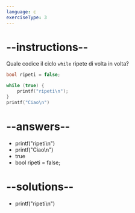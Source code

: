 ```yaml
---
language: c
exerciseType: 3
---
```


# --instructions--

Quale codice il ciclo `while` ripete di volta in volta?
```c
bool ripeti = false;

while (true) {
    printf("ripeti\n");
}
printf("Ciao\n")
```

# --answers--

- printf("ripeti\n")
- printf("Ciao\n")
- true
- bool ripeti = false;

# --solutions--

- printf("ripeti\n")
